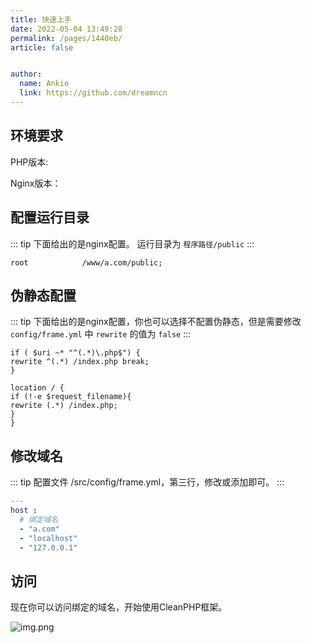 ```yaml
---
title: 快速上手
date: 2022-05-04 13:49:28
permalink: /pages/1440eb/
article: false


author: 
  name: Ankio
  link: https://github.com/dreamncn
---
```


## 环境要求

PHP版本: <Badge text=">= 7.4" type="tip" vertical="middle"/>

Nginx版本： <Badge text=">= 1.18.0" type="tip" vertical="middle"/>


## 配置运行目录
::: tip
下面给出的是nginx配置。
运行目录为 `程序路径/public`
:::
```nginx
root			/www/a.com/public;
```

## 伪静态配置

::: tip
下面给出的是nginx配置，你也可以选择不配置伪静态，但是需要修改 `config/frame.yml` 中 `rewrite` 的值为 `false`
:::
```nginx
if ( $uri ~* "^(.*)\.php$") {    
rewrite ^(.*) /index.php break;  
}	

location / {    
if (!-e $request_filename){      
rewrite (.*) /index.php;    
}  
}
```

## 修改域名

::: tip
配置文件 /src/config/frame.yml，第三行，修改或添加即可。
:::

```yml
---
host :
  # 绑定域名
  - "a.com"
  - "localhost"
  - "127.0.0.1"
```

## 访问

现在你可以访问绑定的域名，开始使用CleanPHP框架。

![img.png](https://cdn.jsdelivr.net/gh/dreamncn/picBed@master/uPic/2022_05_04_19_48_32_1651664912_1651664912349_8dFixZ.png)

<Vssue/>